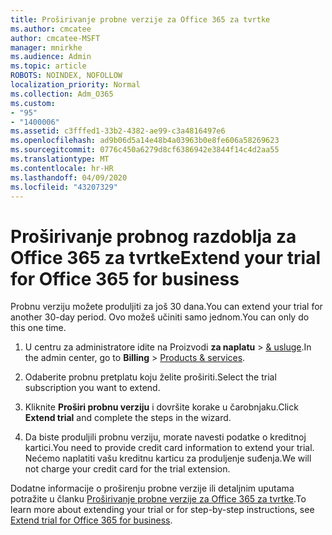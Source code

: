 ```yaml
---
title: Proširivanje probne verzije za Office 365 za tvrtke
ms.author: cmcatee
author: cmcatee-MSFT
manager: mnirkhe
ms.audience: Admin
ms.topic: article
ROBOTS: NOINDEX, NOFOLLOW
localization_priority: Normal
ms.collection: Adm_O365
ms.custom:
- "95"
- "1400006"
ms.assetid: c3fffed1-33b2-4382-ae99-c3a4816497e6
ms.openlocfilehash: ad9b06d5a14e48b4a03963b0e8fe606a58269623
ms.sourcegitcommit: 0776c450a6279d8cf6386942e3844f14c4d2aa55
ms.translationtype: MT
ms.contentlocale: hr-HR
ms.lasthandoff: 04/09/2020
ms.locfileid: "43207329"
---
```

# <a name="extend-your-trial-for-office-365-for-business"></a><span data-ttu-id="9e108-102">Proširivanje probnog razdoblja za Office 365 za tvrtke</span><span class="sxs-lookup"><span data-stu-id="9e108-102">Extend your trial for Office 365 for business</span></span>

<span data-ttu-id="9e108-103">Probnu verziju možete produljiti za još 30 dana.</span><span class="sxs-lookup"><span data-stu-id="9e108-103">You can extend your trial for another 30-day period.</span></span> <span data-ttu-id="9e108-104">Ovo možeš učiniti samo jednom.</span><span class="sxs-lookup"><span data-stu-id="9e108-104">You can only do this one time.</span></span>
  
1. <span data-ttu-id="9e108-105">U centru za administratore idite na Proizvodi **za naplatu** \> [& usluge](https://portal.office.com/adminportal/home#/subscriptions).</span><span class="sxs-lookup"><span data-stu-id="9e108-105">In the admin center, go to **Billing** \> [Products & services](https://portal.office.com/adminportal/home#/subscriptions).</span></span>

2. <span data-ttu-id="9e108-106">Odaberite probnu pretplatu koju želite proširiti.</span><span class="sxs-lookup"><span data-stu-id="9e108-106">Select the trial subscription you want to extend.</span></span>

3. <span data-ttu-id="9e108-107">Kliknite **Proširi probnu verziju** i dovršite korake u čarobnjaku.</span><span class="sxs-lookup"><span data-stu-id="9e108-107">Click **Extend trial** and complete the steps in the wizard.</span></span>

4. <span data-ttu-id="9e108-108">Da biste produljili probnu verziju, morate navesti podatke o kreditnoj kartici.</span><span class="sxs-lookup"><span data-stu-id="9e108-108">You need to provide credit card information to extend your trial.</span></span> <span data-ttu-id="9e108-109">Nećemo naplatiti vašu kreditnu karticu za produljenje suđenja.</span><span class="sxs-lookup"><span data-stu-id="9e108-109">We will not charge your credit card for the trial extension.</span></span>

<span data-ttu-id="9e108-110">Dodatne informacije o proširenju probne verzije ili detaljnim uputama potražite u članku [Proširivanje probne verzije za Office 365 za tvrtke](https://docs.microsoft.com/microsoft-365/commerce/extend-your-trial).</span><span class="sxs-lookup"><span data-stu-id="9e108-110">To learn more about extending your trial or for step-by-step instructions, see [Extend trial for Office 365 for business](https://docs.microsoft.com/microsoft-365/commerce/extend-your-trial).</span></span>
